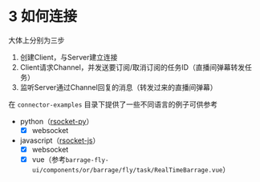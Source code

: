 # 3 如何连接

大体上分别为三步

1. 创建Client，与Server建立连接
2. Client请求Channel，并发送要订阅/取消订阅的任务ID（直播间弹幕转发任务）
3. 监听Server通过Channel回复的消息（转发过来的直播间弹幕）

在 `connector-examples` 目录下提供了一些不同语言的例子可供参考

- python（[rsocket-py](https://rsocket.io/guides/rsocket-py)）
    - [x] websocket
- javascript（[rsocket-js](https://rsocket.io/guides/rsocket-js)）
    - [x] websocket
    - [x] vue（参考`barrage-fly-ui/components/or/barrage/fly/task/RealTimeBarrage.vue`）